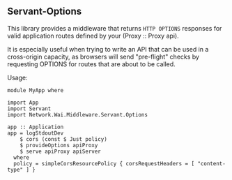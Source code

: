 ## Servant-Options

This library provides a middleware that returns `HTTP OPTIONS` responses for
valid application routes defined by your (Proxy :: Proxy api).

It is especially useful when trying to write an API that can be used
in a cross-origin capacity, as browsers will send "pre-flight" checks
by requesting OPTIONS for routes that are about to be called.

Usage:

    module MyApp where

    import App
    import Servant
    import Network.Wai.Middleware.Servant.Options

    app :: Application
    app = logStdoutDev
        $ cors (const $ Just policy)
        $ provideOptions apiProxy
        $ serve apiProxy apiServer
      where
      policy = simpleCorsResourcePolicy { corsRequestHeaders = [ "content-type" ] }
